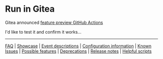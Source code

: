 # Run in Gitea

Gitea announced [feature preview GitHub Actions](https://blog.gitea.io/2022/12/feature-preview-gitea-actions/)

I'd like to test it and confirm it works...

---
[FAQ](FAQ.md) | [Showcase](Showcase.md) | [Event descriptions](Event-descriptions.md) | [Configuration information](Configuration-information.md) | [Known Issues](Known-Issues.md) | [Possible features](Possible-features.md) | [Deprecations](Deprecations.md) | [Release notes](Release-notes.md) | [Helpful scripts](Helpful-scripts.md)
